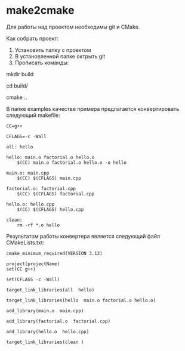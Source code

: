 # make2cmake

Для работы над проектом необходимы git и CMake.

Как собрать проект:

1) Установить папку с проектом
2) В установленной папке октрыть git
3) Прописать команды:
    
mkdir build

cd build/

cmake ..


В папке examples качестве примера предлагается конвертировать следующий makefile:

    CC=g++
    
    CFLAGS=-c -Wall
    
    all: hello
    
    hello: main.o factorial.o hello.o
    	$(CC) main.o factorial.o hello.o -o hello
    
    main.o: main.cpp
    	$(CC) $(CFLAGS) main.cpp
    
    factorial.o: factorial.cpp
    	$(CC) $(CFLAGS) factorial.cpp
    
    hello.o: hello.cpp
    	$(CC) $(CFLAGS) hello.cpp
    
    clean:
    	rm -rf *.o hello

Результатом работы конвертера является следующий файл CMakeLists.txt: 

    cmake_minimum_required(VERSION 3.12)
    
    project(projectName)
    set(CC g++)
    
    set(CFLAGS -c -Wall)
    
    target_link_libraries(all  hello)
    
    target_link_libraries(hello  main.o factorial.o hello.o)
    
    add_library(main.o  main.cpp)
    
    add_library(factorial.o  factorial.cpp)
    
    add_library(hello.o  hello.cpp)
    
    target_link_libraries(clean )
